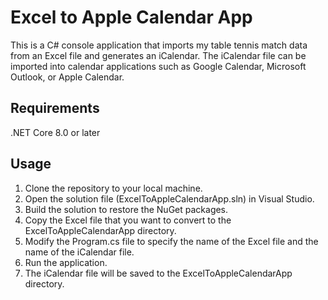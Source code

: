 # Excel to Apple Calendar App

This is a C# console application that imports my table tennis match data from an Excel file and generates an iCalendar. The iCalendar file can be imported into calendar applications such as Google Calendar, Microsoft Outlook, or Apple Calendar.

## Requirements

.NET Core 8.0 or later

## Usage

1. Clone the repository to your local machine.
1. Open the solution file (ExcelToAppleCalendarApp.sln) in Visual Studio.
1. Build the solution to restore the NuGet packages.
1. Copy the Excel file that you want to convert to the ExcelToAppleCalendarApp directory.
1. Modify the Program.cs file to specify the name of the Excel file and the name of the iCalendar file.
1. Run the application.
1. The iCalendar file will be saved to the ExcelToAppleCalendarApp directory.